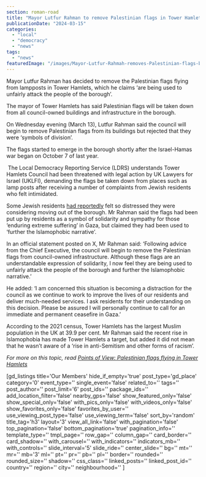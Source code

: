 ```yaml
---
section: roman-road
title: "Mayor Lutfur Rahman to remove Palestinian flags in Tower Hamlets"
publicationDate: "2024-03-15"
categories: 
  - "local"
  - "democracy"
  - "news"
tags: 
  - "news"
featuredImage: "/images/Mayor-Lutfur-Rahmah-removes-Palestinian-flags-borough.jpg"
---
```


Mayor Lutfur Rahman has decided to remove the Palestinian flags flying from lampposts in Tower Hamlets, which he claims ‘are being used to unfairly attack the people of the borough’.

The mayor of Tower Hamlets has said Palestinian flags will be taken down from all council-owned buildings and infrastructure in the borough. 

On Wednesday evening (March 13), Lutfur Rahman said the council will begin to remove Palestinian flags from its buildings but rejected that they were ‘symbols of division’.

The flags started to emerge in the borough shortly after the Israel-Hamas war began on October 7 of last year.

 The Local Democracy Reporting Service (LDRS) understands Tower Hamlets Council had been threatened with legal action by UK Lawyers for Israel (UKLFI), demanding the flags be taken down from places such as lamp posts after receiving a number of complaints from Jewish residents who felt intimidated.

Some Jewish residents [had reportedly](https://www.uklfi.com/tower-hamlets-to-remove-palestinian-flags-following-legal-threat) felt so distressed they were considering moving out of the borough. Mr Rahman said the flags had been put up by residents as a symbol of solidarity and sympathy for those ‘enduring extreme suffering’ in Gaza, but claimed they had been used to ‘further the Islamophobic narrative’.

In an official statement posted on X, Mr Rahman said: ‘Following advice from the Chief Executive, the council will begin to remove the Palestinian flags from council-owned infrastructure. Although these flags are an understandable expression of solidarity, I now feel they are being used to unfairly attack the people of the borough and further the Islamophobic narrative.’

He added: ‘I am concerned this situation is becoming a distraction for the council as we continue to work to improve the lives of our residents and deliver much-needed services. I ask residents for their understanding on this decision. Please be assured I will personally continue to call for an immediate and permanent ceasefire in Gaza.’

According to the 2021 census, Tower Hamlets has the largest Muslim population in the UK at 39.9 per cent. Mr Rahman said the recent rise in Islamophobia has made Tower Hamlets a target, but added it did not mean that he wasn’t aware of a ‘rise in anti-Semitism and other forms of racism’.

_For more on this topic, read_ [_Points of View: Palestinian flags flying in Tower Hamlets_](https://romanroadlondon.com/palestinian-flags-tower-hamlets/)

\[gd\_listings title='Our Members' hide\_if\_empty='true' post\_type='gd\_place' category='0' event\_type='' single\_event='false' related\_to='' tags='' post\_author='' post\_limit='6' post\_ids='' package\_ids='' add\_location\_filter='false' nearby\_gps='false' show\_featured\_only='false' show\_special\_only='false' with\_pics\_only='false' with\_videos\_only='false' show\_favorites\_only='false' favorites\_by\_user='' use\_viewing\_post\_type='false' use\_viewing\_term='false' sort\_by='random' title\_tag='h3' layout='3' view\_all\_link='false' with\_pagination='false' top\_pagination='false' bottom\_pagination='true' pagination\_info='' template\_type='' tmpl\_page='' row\_gap='' column\_gap='' card\_border='' card\_shadow='' with\_carousel='' with\_indicators='' indicators\_mb='' with\_controls='' slide\_interval='5' slide\_ride='' center\_slide='' bg='' mt='' mr='' mb='3' ml='' pt='' pr='' pb='' pl='' border='' rounded='' rounded\_size='' shadow='' css\_class='' linked\_posts='' linked\_post\_id='' country='' region='' city='' neighbourhood='' \]
